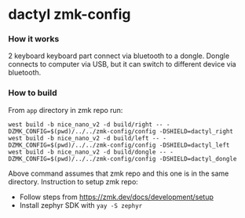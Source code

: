 # dactyl zmk-config

### How it works

2 keyboard keyboard part connect via bluetooth to a dongle. Dongle connects to computer via USB, but it can switch to different device via bluetooth.

### How to build

From `app` directory in zmk repo run:
```
west build -b nice_nano_v2 -d build/right -- -DZMK_CONFIG=$(pwd)/../../zmk-config/config -DSHIELD=dactyl_right
west build -b nice_nano_v2 -d build/left -- -DZMK_CONFIG=$(pwd)/../../zmk-config/config -DSHIELD=dactyl_left
west build -b nice_nano_v2 -d build/dongle -- -DZMK_CONFIG=$(pwd)/../../zmk-config/config -DSHIELD=dactyl_dongle
```

Above command assumes that zmk repo and this one is in the same directory.
Instruction to setup zmk repo:
 - Follow steps from https://zmk.dev/docs/development/setup
 - Install zephyr SDK with `yay -S zephyr`
